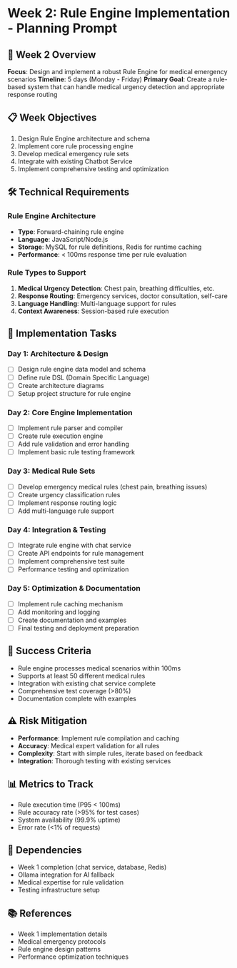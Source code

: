# Week 2: Rule Engine Implementation - Planning Prompt

## 🎯 Week 2 Overview
**Focus**: Design and implement a robust Rule Engine for medical emergency scenarios
**Timeline**: 5 days (Monday - Friday)
**Primary Goal**: Create a rule-based system that can handle medical urgency detection and appropriate response routing

## 📋 Week Objectives
1. Design Rule Engine architecture and schema
2. Implement core rule processing engine
3. Develop medical emergency rule sets
4. Integrate with existing Chatbot Service
5. Implement comprehensive testing and optimization

## 🛠️ Technical Requirements

### Rule Engine Architecture
- **Type**: Forward-chaining rule engine
- **Language**: JavaScript/Node.js
- **Storage**: MySQL for rule definitions, Redis for runtime caching
- **Performance**: < 100ms response time per rule evaluation

### Rule Types to Support
1. **Medical Urgency Detection**: Chest pain, breathing difficulties, etc.
2. **Response Routing**: Emergency services, doctor consultation, self-care
3. **Language Handling**: Multi-language support for rules
4. **Context Awareness**: Session-based rule execution

## 📝 Implementation Tasks

### Day 1: Architecture & Design
- [ ] Design rule engine data model and schema
- [ ] Define rule DSL (Domain Specific Language)
- [ ] Create architecture diagrams
- [ ] Setup project structure for rule engine

### Day 2: Core Engine Implementation  
- [ ] Implement rule parser and compiler
- [ ] Create rule execution engine
- [ ] Add rule validation and error handling
- [ ] Implement basic rule testing framework

### Day 3: Medical Rule Sets
- [ ] Develop emergency medical rules (chest pain, breathing issues)
- [ ] Create urgency classification rules
- [ ] Implement response routing logic
- [ ] Add multi-language rule support

### Day 4: Integration & Testing
- [ ] Integrate rule engine with chat service
- [ ] Create API endpoints for rule management
- [ ] Implement comprehensive test suite
- [ ] Performance testing and optimization

### Day 5: Optimization & Documentation
- [ ] Implement rule caching mechanism
- [ ] Add monitoring and logging
- [ ] Create documentation and examples
- [ ] Final testing and deployment preparation

## 🎯 Success Criteria
- Rule engine processes medical scenarios within 100ms
- Supports at least 50 different medical rules
- Integration with existing chat service complete
- Comprehensive test coverage (>80%)
- Documentation complete with examples

## ⚠️ Risk Mitigation
- **Performance**: Implement rule compilation and caching
- **Accuracy**: Medical expert validation for all rules
- **Complexity**: Start with simple rules, iterate based on feedback
- **Integration**: Thorough testing with existing services

## 📊 Metrics to Track
- Rule execution time (P95 < 100ms)
- Rule accuracy rate (>95% for test cases)
- System availability (99.9% uptime)
- Error rate (<1% of requests)

## 🔗 Dependencies
- Week 1 completion (chat service, database, Redis)
- Ollama integration for AI fallback
- Medical expertise for rule validation
- Testing infrastructure setup

## 📚 References
- Week 1 implementation details
- Medical emergency protocols
- Rule engine design patterns
- Performance optimization techniques